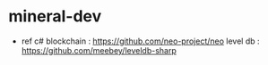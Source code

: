 # mineral-dev

- ref
c# blockchain : https://github.com/neo-project/neo
level db : https://github.com/meebey/leveldb-sharp
